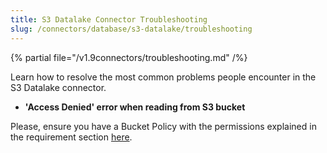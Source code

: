 ```yaml
---
title: S3 Datalake Connector Troubleshooting
slug: /connectors/database/s3-datalake/troubleshooting
---
```


{% partial file="/v1.9connectors/troubleshooting.md" /%}

Learn how to resolve the most common problems people encounter in the S3 Datalake connector.

* **'Access Denied' error when reading from S3 bucket**

Please, ensure you have a Bucket Policy with the permissions explained in the requirement section [here](/connectors/database/s3-datalake).
